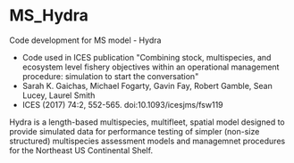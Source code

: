 # MS_Hydra
Code development for MS model - Hydra

- Code used in ICES publication "Combining stock, multispecies, and ecosystem level fishery objectives within an operational management procedure: simulation to start the conversation"
- Sarah K. Gaichas, Michael Fogarty, Gavin Fay, Robert Gamble, Sean Lucey, Laurel Smith 
- ICES (2017) 74:2, 552-565. doi:10.1093/icesjms/fsw119

Hydra is a length-based multispecies, multifleet, spatial model designed to provide simulated data for performance 
testing of simpler (non-size structured) multispecies assessment models and managemnet procedures for the Northeast US Continental Shelf.
